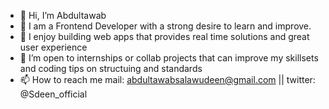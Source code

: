 - 👋 Hi, I’m Abdultawab
- 👀 I am a Frontend Developer with a strong desire to learn and improve.
- 🌱 I enjoy building web apps that provides real time solutions and great user experience
- 💞️ I’m open to internships or collab projects that can improve my skillsets and coding tips on structuing and standards
- 📫 How to reach me mail: abdultawabsalawudeen@gmail.com || twitter: @Sdeen_official

<!---
Deen-Abdultawab/Deen-Abdultawab is a ✨ special ✨ repository because its `README.md` (this file) appears on your GitHub profile.
You can click the Preview link to take a look at your changes.
--->

